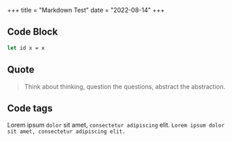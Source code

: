 +++
title = "Markdown Test"
date = "2022-08-14"
+++

## Code Block

```ocaml
let id x = x
```

## Quote

> Think about thinking, question the questions, abstract the abstraction.

## Code tags

Lorem ipsum `dolor` sit amet, `consectetur adipiscing` elit.
`Lorem ipsum dolor sit amet, consectetur adipiscing elit.`
